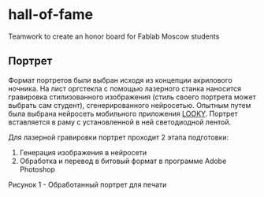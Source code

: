 # hall-of-fame
Teamwork to create an honor board for Fablab Moscow students

## Портрет

Формат портретов были выбран исходя из концепции акрилового ночника. На лист оргстекла с помощью лазерного станка наносится гравировка стилизованного
изображения (стиль своего портрета может выбрать сам студент), сгенерированного нейросетью. Опытным путем была выбрана нейросеть мобильного приложения [LOOKY](https://www.looky.com/). Портрет вставляется в раму с установленной в ней светодиодной лентой.

Для лазерной гравировки портрет проходит 2 этапа подготовки:

1) Генерация изображения в нейросети
2) Обработка и перевод в битовый формат в программе Adobe Photoshop


Рисунок 1 - Обработанный портрет для печати

